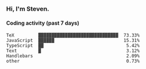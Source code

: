 ### Hi, I'm Steven.

#### Coding activity (past 7 days)
```
TeX         ▓▓▓▓▓▓▓▓▓▓▓▓▓▓▓▓▓▓▓▓▓▓▓▓▓▓▓▓▓▓  73.33%
JavaScript  ▓▓▓▓▓▓                          15.31%
TypeScript  ▓▓                               5.42%
Text        ▓                                3.12%
Handlebars                                   2.09%
other                                        0.73%
```

